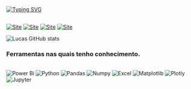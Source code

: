 ##
[![Typing SVG](https://readme-typing-svg.herokuapp.com?font=Mozilla+Headline&duration=6000&pause=1000&color=367D41&width=435&lines=Ol%C3%A1%2C+me+chamo+Lucas+Maciel;Sou+formado+em+Engenharia+da+Computa%C3%A7%C3%A3o;Trabalho+com+programa%C3%A7%C3%A3o)](https://git.io/typing-svg)

##
[![Site](https://img.shields.io/badge/LinkedIn-0077B5?style=for-the-badge&logo=linkedin&logoColor=white)](https://www.linkedin.com/in/lucas-mac-mar/)
[![Site](https://img.shields.io/badge/GitHub-100000?style=for-the-badge&logo=github&logoColor=white)](https://maciellsuka.github.io/.)
[![Site](https://img.shields.io/badge/Microsoft_Outlook-0078D4?style=for-the-badge&logo=microsoft-outlook&logoColor=white)](lucas.maciel.marinelli@gmail.com)
[![Site](https://img.shields.io/badge/Instagram-E4405F?style=for-the-badge&logo=instagram&logoColor=white
)](https://www.instagram.com/lsukam/)

![Lucas GitHub stats](https://github-readme-stats.vercel.app/api?username=maciellsuka&show_icons=true&theme=dracula)

### Ferramentas nas quais tenho conhecimento.

<div style= 'display: inline_block'><br/>
    <img alt='Power Bi' src='https://img.shields.io/badge/power_bi-F2C811?style=for-the-badge&logo=powerbi&logoColor=black'>
    <img alt='Python' src='https://img.shields.io/badge/Python-3776AB?style=for-the-badge&logo=python&logoColor=white'>
    <img alt='Pandas' src='https://img.shields.io/badge/pandas-%23150458.svg?style=for-the-badge&logo=pandas&logoColor=white'>
    <img alt='Numpy' src='https://img.shields.io/badge/numpy-%23013243.svg?style=for-the-badge&logo=numpy&logoColor=white'>
    <img alt='Excel' src='https://img.shields.io/badge/Microsoft_Excel-217346?style=for-the-badge&logo=microsoft-excel&logoColor=white'>
    <img alt='Matplotlib' src='https://img.shields.io/badge/Matplotlib-%23ffffff.svg?style=for-the-badge&logo=Matplotlib&logoColor=black'>
    <img alt='Plotly' src='https://img.shields.io/badge/Plotly-%233F4F75.svg?style=for-the-badge&logo=plotly&logoColor=white'>
    <img alt='Jupyter' src='https://img.shields.io/badge/jupyter-%23FA0F00.svg?style=for-the-badge&logo=jupyter&logoColor=white'>
</div><br>
